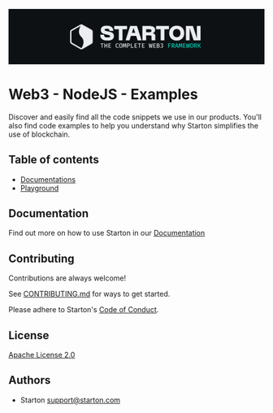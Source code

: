 ![Starton Banner](https://github.com/starton-io/.github/blob/master/github-banner.jpg?raw=true)

# Web3 - NodeJS - Examples

Discover and easily find all the code snippets we use in our products. You'll also find code examples to help you understand why Starton simplifies the use of blockchain.

## Table of contents

- [Documentations](./docs/)
- [Playground](./playground/)

## Documentation

Find out more on how to use Starton in our [Documentation](https://docs.starton.com/)

## Contributing

Contributions are always welcome!

See [CONTRIBUTING.md](./CONTRIBUTING.md) for ways to get started.

Please adhere to Starton's [Code of Conduct](./CODE_OF_CONDUCT.md).

## License

[Apache License 2.0](./LICENSE.md)

## Authors

- Starton [support@starton.com](mailto:support@starton.com)
